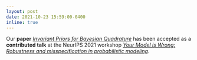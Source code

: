 ```yaml
---
layout: post
date: 2021-10-23 15:59:00-0400
inline: true
---
```


Our **paper** [*Invariant Priors for Bayesian Quadrature*]() 
has been accepted as a **contributed talk** at the NeurIPS 2021 workshop
[*Your Model is Wrong: Robustness and misspecification in probabilistic modeling*](https://sites.google.com/view/robustbayes-neurips21/home?authuser=0).
